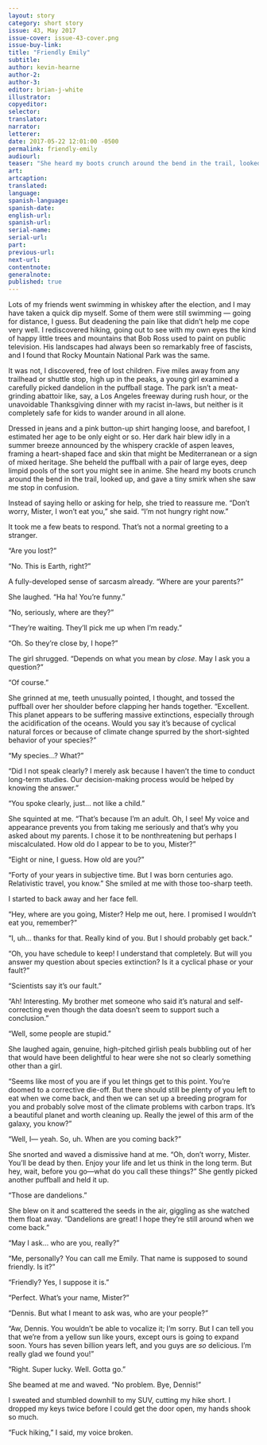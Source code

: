 ```yaml
---
layout: story
category: short story
issue: 43, May 2017
issue-cover: issue-43-cover.png
issue-buy-link:
title: "Friendly Emily"
subtitle:
author: kevin-hearne
author-2:
author-3:
editor: brian-j-white
illustrator:
copyeditor:
selector:
translator:
narrator:
letterer:
date: 2017-05-22 12:01:00 -0500
permalink: friendly-emily
audiourl:
teaser: "She heard my boots crunch around the bend in the trail, looked up, and gave a tiny smirk when she saw me stop in confusion. Instead of saying hello or asking for help, she tried to reassure me. “Don’t worry, Mister, I won’t eat you,” she said. “I’m not hungry right now.”"
art:
artcaption:
translated:
language:
spanish-language:
spanish-date:
english-url:
spanish-url:
serial-name:
serial-url:
part:
previous-url:
next-url:
contentnote:
generalnote:
published: true
---
```


Lots of my friends went swimming in whiskey after the election, and I may have taken a quick dip myself. Some of them were still swimming — going for distance, I guess. But deadening the pain like that didn’t help me cope very well. I rediscovered hiking, going out to see with my own eyes the kind of happy little trees and mountains that Bob Ross used to paint on public television. His landscapes had always been so remarkably free of fascists, and I found that Rocky Mountain National Park was the same.

It was not, I discovered, free of lost children. Five miles away from any trailhead or shuttle stop, high up in the peaks, a young girl examined a carefully picked dandelion in the puffball stage. The park isn’t a meat-grinding abattoir like, say, a Los Angeles freeway during rush hour, or the unavoidable Thanksgiving dinner with my racist in-laws, but neither is it completely safe for kids to wander around in all alone.

Dressed in jeans and a pink button-up shirt hanging loose, and barefoot, I estimated her age to be only eight or so. Her dark hair blew idly in a summer breeze announced by the whispery crackle of aspen leaves, framing a heart-shaped face and skin that might be Mediterranean or a sign of mixed heritage. She beheld the puffball with a pair of large eyes, deep limpid pools of the sort you might see in anime. She heard my boots crunch around the bend in the trail, looked up, and gave a tiny smirk when she saw me stop in confusion.

Instead of saying hello or asking for help, she tried to reassure me.  “Don’t worry, Mister, I won’t eat you,” she said. “I’m not hungry right now.”

It took me a few beats to respond. That’s not a normal greeting to a stranger.

“Are you lost?”

“No. This is Earth, right?”

A fully-developed sense of sarcasm already. “Where are your parents?”

She laughed. “Ha ha! You’re funny.”

“No, seriously, where are they?”

“They’re waiting. They’ll pick me up when I’m ready.”

“Oh. So they’re close by, I hope?”

The girl shrugged. “Depends on what you mean by *close*. May I ask you a question?”

“Of course.”  

She grinned at me, teeth unusually pointed, I thought, and tossed the puffball over her shoulder before clapping her hands together. “Excellent. This planet appears to be suffering massive extinctions, especially through the acidification of the oceans. Would you say it’s because of cyclical natural forces or because of climate change spurred by the short-sighted behavior of your species?”

“My species...? What?”

“Did I not speak clearly? I merely ask because I haven’t the time to conduct long-term studies. Our decision-making process would be helped by knowing the answer.”

“You spoke clearly, just… not like a child.”

She squinted at me. “That’s because I’m an adult. Oh, I see! My voice and appearance prevents you from taking me seriously and that’s why you asked about my parents. I chose it to be nonthreatening but perhaps I miscalculated. How old do I appear to be to you, Mister?”

“Eight or nine, I guess. How old are you?”

“Forty of your years in subjective time. But I was born centuries ago. Relativistic travel, you know.” She smiled at me with those too-sharp teeth.

I started to back away and her face fell.

“Hey, where are you going, Mister? Help me out, here. I promised I wouldn’t eat you, remember?”

“I, uh… thanks for that. Really kind of you. But I should probably get back.”

“Oh, you have schedule to keep! I understand that completely. But will you answer my question about species extinction? Is it a cyclical phase or your fault?”

“Scientists say it’s our fault.”

“Ah! Interesting. My brother met someone who said it’s natural and self-correcting even though the data doesn’t seem to support such a conclusion.”

“Well, some people are stupid.”

She laughed again, genuine, high-pitched girlish peals bubbling out of her that would have been delightful to hear were she not so clearly something other than a girl.

“Seems like most of you are if you let things get to this point. You’re doomed to a corrective die-off. But there should still be plenty of you left to eat when we come back, and then we can set up a breeding program for you and probably solve most of the climate problems with carbon traps. It’s a beautiful planet and worth cleaning up. Really the jewel of this arm of the galaxy, you know?”

“Well, I— yeah. So, uh. When are you coming back?”

She snorted and waved a dismissive hand at me. “Oh, don’t worry, Mister. You’ll be dead by then. Enjoy your life and let us think in the long term. But hey, wait, before you go—what do you call these things?” She gently picked another puffball and held it up.  

“Those are dandelions.”

She blew on it and scattered the seeds in the air, giggling as she watched them float away. “Dandelions are great! I hope they’re still around when we come back.”

“May I ask… who are you, really?”

“Me, personally? You can call me Emily. That name is supposed to sound friendly. Is it?”

“Friendly? Yes, I suppose it is.”

“Perfect. What’s your name, Mister?”

“Dennis. But what I meant to ask was, who are your people?”

“Aw, Dennis. You wouldn’t be able to vocalize it; I’m sorry. But I can tell you that we’re from a yellow sun like yours, except ours is going to expand soon. Yours has seven billion years left, and you guys are *so* delicious. I’m really glad we found you!”

“Right. Super lucky. Well. Gotta go.”

She beamed at me and waved. “No problem. Bye, Dennis!”

I sweated and stumbled downhill to my SUV, cutting my hike short. I dropped my keys twice before I could get the door open, my hands shook so much.

“Fuck hiking,” I said, my voice broken.
